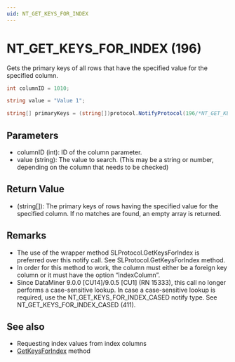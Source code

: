 ```yaml
---
uid: NT_GET_KEYS_FOR_INDEX
---
```


# NT_GET_KEYS_FOR_INDEX (196)

Gets the primary keys of all rows that have the specified value for the specified column.

```csharp
int columnID = 1010;

string value = "Value 1";

string[] primaryKeys = (string[])protocol.NotifyProtocol(196/*NT_GET_KEYS_FOR_INDEX*/ , columnID, value);
```

## Parameters

- columnID (int): ID of the column parameter.
- value (string): The value to search. (This may be a string or number, depending on the column that needs to be checked) 

## Return Value

- (string[]): The primary keys of rows having the specified value for the specified column. If no matches are found, an empty array is returned.

## Remarks

- The use of the wrapper method SLProtocol.GetKeysForIndex is preferred over this notify call. See SLProtocol.GetKeysForIndex method.
- In order for this method to work, the column must either be a foreign key column or it must have the option “indexColumn”.
- Since DataMiner 9.0.0 [CU14]/9.0.5 [CU1] (RN 15333), this call no longer performs a case-sensitive lookup. In case a case-sensitive lookup is required, use the NT_GET_KEYS_FOR_INDEX_CASED notify type. See NT_GET_KEYS_FOR_INDEX_CASED (411).

## See also

- Requesting index values from index columns
- [GetKeysForIndex](xref:Skyline.DataMiner.Scripting.SLProtocol.GetKeysForIndex(System.Int32,System.String)) method
